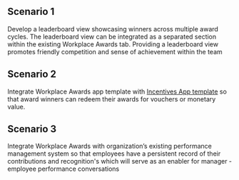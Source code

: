 
## Scenario 1
Develop a leaderboard view showcasing winners across multiple award cycles. The leaderboard view can be integrated as a separated section within the existing Workplace Awards tab. Providing a leaderboard view promotes friendly competition and sense of achievement within the team

## Scenario 2
Integrate Workplace Awards app template with [Incentives App template](https://github.com/OfficeDev/microsoft-teams-apps-incentives) so that award winners can redeem their awards for vouchers or monetary value.

## Scenario 3
Integrate Workplace Awards with organization’s existing performance management system so that employees have a persistent record of their contributions and recognition's which will serve as an enabler for manager - employee performance conversations
